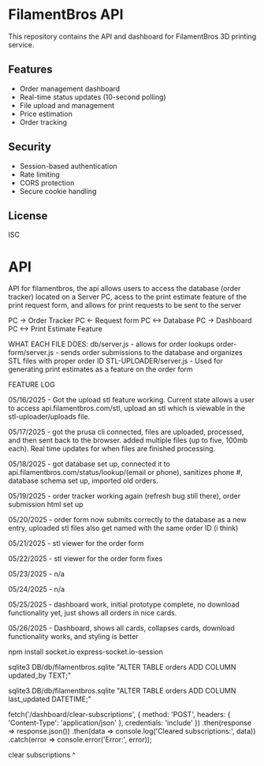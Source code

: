 # FilamentBros API

This repository contains the API and dashboard for FilamentBros 3D printing service.


## Features

- Order management dashboard
- Real-time status updates (10-second polling)
- File upload and management
- Price estimation
- Order tracking

## Security

- Session-based authentication
- Rate limiting
- CORS protection
- Secure cookie handling

## License

ISC

# API
API for filamentbros, the api allows users to access the database (order tracker) located on a Server PC, acess to the print estimate feature of the print request form, and allows for print requests to be sent to the server

PC -> Order Tracker
PC <- Request form
PC <-> Database
PC -> Dashboard
PC <-> Print Estimate Feature

WHAT EACH FILE DOES:
db/server.js - allows for order lookups
order-form/server.js - sends order submissions to the database and organizes STL files with proper order ID
STL-UPLOADER/server.js - Used for generating print estimates as a feature on the order form

FEATURE LOG

05/16/2025 - Got the upload stl feature working. Current state allows a user to access api.filamentbros.com/stl, upload an stl which is viewable in the stl-uploader/uploads file. 

05/17/2025 - got the prusa cli connected, files are uploaded, processed, and then sent back to the browser. added multiple files (up to five, 100mb each). Real time updates for when files are finished processing. 

05/18/2025 - got database set up, connected it to api.filamentbros.com/status/lookup/(email or phone), sanitizes phone #, database schema set up, imported old orders. 

05/19/2025 - order tracker working again (refresh bug still there), order submission html set up

05/20/2025 - order form now submits correctly to the database as a new entry, uploaded stl files also get named with the same order ID (i think)

05/21/2025 - stl viewer for the order form

05/22/2025 - stl viewer for the order form fixes

05/23/2025 - n/a

05/24/2025 - n/a

05/25/2025 - dashboard work, initial prototype complete, no download functionality yet, just shows all orders in nice cards. 

05/26/2025 - Dashboard, shows all cards, collapses cards, download functionality works, and styling is better


npm install socket.io express-socket.io-session


sqlite3 DB/db/filamentbros.sqlite "ALTER TABLE orders ADD COLUMN updated_by TEXT;"

sqlite3 DB/db/filamentbros.sqlite "ALTER TABLE orders ADD COLUMN last_updated DATETIME;"

fetch('/dashboard/clear-subscriptions', {
  method: 'POST',
  headers: {
    'Content-Type': 'application/json'
  },
  credentials: 'include'
})
.then(response => response.json())
.then(data => console.log('Cleared subscriptions:', data))
.catch(error => console.error('Error:', error));

clear subscriptions ^

